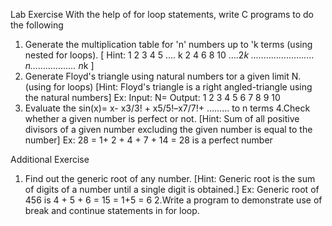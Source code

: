 Lab Exercise
With the help of for loop statements, write C programs to do the following
1. Generate the multiplication table for 'n' numbers up to 'k terms (using nested for
loops).
[ Hint: 1 2 3 4 5 ….	k 
2 4 6 8 10 ….2*k 
..………………..… n……………… n*k ] 
2. Generate Floyd's triangle using natural numbers tor a given limit N. (using for
loops) [Hint: Floyd's triangle is a right angled-triangle using the natural numbers]
Ex: Input: N=
Output:
1
2 3
4 5 6
7 8 9 10
3. Evaluate the sin(x)= x- x3/3! + x5/5!–x7/7!+ ……… to n terms
4.Check whether a given number is perfect or not. 
[Hint: Sum of all positive divisors of a given number excluding the given number is equal to the number] Ex: 28 = 1+ 2 + 4 + 7 + 14 = 28 is a perfect number

Additional Exercise 
1. Find out the generic root of any number. 
[Hint: Generic root is the sum of digits of a number until a single digit is obtained.] Ex: Generic root of 456 is 4 + 5 + 6 = 15 = 1+5 = 6
2.Write a program to demonstrate use of break and continue statements in for loop. 
 

